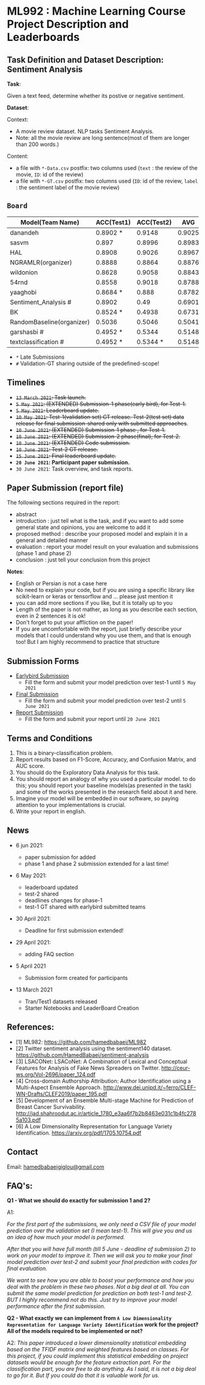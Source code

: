 # ML992 : Machine Learning Course Project Description and Leaderboards


## Task Definition and Dataset Description: Sentiment Analysis

**Task**:

Given a text feed, determine whether its postive or negative sentiment.

**Dataset**:

Context:

* A movie review dataset. NLP tasks Sentiment Analysis.
* Note: all the movie review are long sentence(most of them are longer than 200 words.)

Content:
* a file with `*-Data.csv` postfix: two columns used (`text` : the review of the movie, `ID`: id of the review)
* a file with `*-GT.csv` postfix: two columns used (`ID`: id of the review, `label` : the sentiment label of the movie review)


## `Board`


| Model(Team Name) | ACC(Test1) | ACC(Test2)| AVG | CScore | RScore | FinalScore |
|---|---|---|---|---|---|---|
| danandeh |0.8902 *| 0.9148 | 0.9025| |  |
| sasvm | 0.897 | 0.8996 | 0.8983 |  | |  |
| HAL | 0.8908 | 0.9026 | 0.8967 | |  |
| NGRAMLR(organizer) | 0.8888 | 0.8864 |  0.8876 | |  |
| wildonion | 0.8628 | 0.9058 | 0.8843 | |  |
| 54rnd | 0.8558| 0.9018 | 0.8788 | |  |
| yaaghobi|0.8684 *| 0.888 | 0.8782 |  | |  |
| Sentiment_Analysis #|0.8902| 0.49 | 0.6901 | | | |
| BK | 0.8524 *| 0.4938 | 0.6731 |  | |  |
| RandomBaseline(organizer) | 0.5036 | 0.5046 | 0.5041 | |  |
| garshasbi #| 0.4952 * | 0.5344 | 0.5148 |  | |  |
| textclassification #| 0.4952 * | 0.5344 *| 0.5148 | | |  |

* `*` Late Submissions
* `#` Validation-GT sharing outside of the predefined-scope!

## Timelines
* ~~`13 March 2021`: Task launch.~~
* ~~`5 May 2021`: (EXTENDED) Submission-1 phase(early bird), for Test-1.~~
* ~~`5 May 2021`: Leaderboard update.~~
* ~~`10 May 2021`: Test-1(validation set) GT release. Test-2(test set) data release for final submission-shared only with submitted approaches~~.
* ~~`10 June 2021`: (EXTENDED) Submission-1 phase , for Test-1.~~
* ~~`10 June 2021`: (EXTENDED) Submission-2 phase(final), for Test-2.~~
* ~~`10 June 2021`: (EXTENDED) Code submission.~~
* ~~`10 June 2021`: Test-2 GT release.~~
* ~~`15 June 2021`: Final leaderboard update.~~
* **`20 June 2021`: Participant paper submission.**
* `30 June 2021`: Task overview, and task reports.

## Paper Submission (report file)

The following sections required in the report:

* abstract        
* introduction      : just tell what is the task, and if you want to add some general state and opinions, you are welcome to add it
* proposed method   : describe your proposed model and explain it in a general and detailed manner
* evaluation        : report your model result on your evaluation and submissions (phase 1 and phase 2)
* conclusion        : just tell your conclusion from this project

**Notes**:
* English or Persian is not a case here
* No need to explain your code, but if you are using a specific library like scikit-learn or keras or tensorflow and ... please just mention it
* you can add more sections if you like, but it is totally up to you
* Length of the paper is not mather, as long as you describe each section, even in 2 sentences it is ok!
* Don't forget to put your affliction on the paper!
* If you are uncomfortable with the report, just briefly describe your models that I could understand why you use them, and that is enough too! But I am highly recommend to practice that structure

## Submission Forms

* [Earlybird Submission](https://forms.gle/X8fFVgzBR5pPrtaQ8)
    - Fill the form and submit your model prediction over test-1 until `5 May 2021`
* [Final Submission](https://docs.google.com/forms/d/e/1FAIpQLSdQHaxGnGjjGol4AK-OlP5YX9ACgYSbGUHGT7rzvrK-SqrkIQ/viewform)
    - Fill the form and submit your model prediction over test-2 until `5 June 2021`
* [Report Submission](https://forms.gle/sD1tmdo7hfPJ7aoeA)
    - Fill the form and submit your report until  `20 June 2021`
## Terms and Conditions

1. This is a binary-classification problem.
2. Report results based on F1-Score, Accuracy, and Confusion Matrix, and AUC score.
3. You should do the Exploratory Data Analysis for this task.
4. You should report an analogy of why you used a particular model. to do this; you should report your baseline models(as presented in the task) and some of the works presented in the research field about it and here.
5. Imagine your model will be embedded in our software, so paying attention to your implementations is crucial.
6. Write your report in english.

## News

* 6 jun 2021:
    - paper submission for added
    - phase 1 and phase 2 submission extended for a last time!
    
* 6 May 2021:
    - leaderboard updated
    - test-2 shared
    - deadlines changes for phase-1
    - test-1 GT shared with earlybird submitted teams

* 30 April 2021:
    - Deadline for first submission extended!

* 29 April 2021:
    - adding FAQ section

* 5 April 2021
    - Submission form created for participants

* 13 March 2021
    - Tran/Test1 datasets released
    - Starter Notebooks and LeaderBoard Creation


## References:
* [1] ML982: https://github.com/hamedbabaei/ML982
* [2] Twitter sentiment analysis using the sentiment140 dataset. https://github.com/HamedBabaei/sentiment-analysis
* [3] LSACONet: LSACoNet: A Combination of Lexical and Conceptual Features for Analysis of Fake News Spreaders on Twitter. http://ceur-ws.org/Vol-2696/paper_124.pdf
* [4] Cross-domain Authorship Attribution: Author Identification using a Multi-Aspect Ensemble Approach. http://www.dei.unipd.it/~ferro/CLEF-WN-Drafts/CLEF2019/paper_195.pdf
* [5] Development of an Ensemble Multi-stage Machine for Prediction of Breast Cancer Survivability. http://jad.shahroodut.ac.ir/article_1780_e3aa6f7b2b8463e031c1b4fc2785a103.pdf
* [6] A Low Dimensionality Representation for Language Variety Identification. https://arxiv.org/pdf/1705.10754.pdf

## Contact

Email: hamedbabaeigiglou@gmail.com

## FAQ's:

**Q1 - What we should do exactly for submission 1 and 2?**

A1:

*For the first part of the submissions, we only need a CSV file of your model prediction over the validation set (I mean test-1). This will give you and us an idea of how much your model is performed.*

*After that you will have full month (till 5 June - deadline of submission 2) to work on your model to improve it. Then we will ask you to make your final model prediction over test-2 and submit your final prediction with codes for final evaluation.*

*We want to see how you are able to boost your performance and how you deal with the problem in these two phases. Not a big deal at all. You can submit the same model prediction for prediction on both test-1 and test-2. BUT I highly recommend not do this. Just try to improve your model performance after the first submission.*

**Q2 - What exactly we can implement from `A Low Dimensionality Representation for Language Variety Identification` work for the project? All of the models required to be implemented or not?**

A2:
*This paper introduced a lower dimensionality statistical embedding based on the TFIDF matrix and weighted features based on classes. For this project, if you could implement this statistical embedding on project datasets would be enough for the feature extraction part. For the classification part, you are free to do anything. As I said, it is not a big deal to go for it. But If you could do that it is valuable work for us.*

